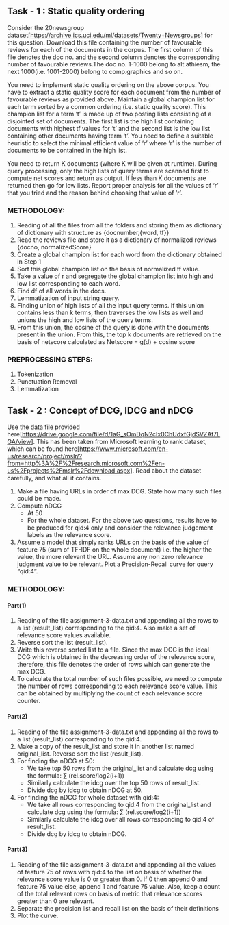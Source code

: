 ## Task - 1 : Static quality ordering
Consider the 20newsgroup dataset[https://archive.ics.uci.edu/ml/datasets/Twenty+Newsgroups] for this question. Download this file containing the number of favourable reviews for each of the documents in the corpus. The first column of this file denotes the doc no. and the second column denotes the corresponding number of favourable reviews.The doc no. 1-1000 belong to alt.athiesm, the next 1000(i.e. 1001-2000) belong to comp.graphics and so on.

You need to implement static quality ordering on the above corpus. You have to extract a static quality score for each document from the number of favourable reviews as provided above. Maintain a global champion list for each term sorted by a common ordering (i.e. static
quality score). This champion list for a term ‘t’ is made up of two posting lists consisting of a disjointed set of documents. The first list is the high list containing documents with highest tf values for ‘t’ and the second list is the low list containing other documents having term ‘t’. You need to define a suitable heuristic to select the minimal efficient value of ‘r’ where ‘r’ is the
number of documents to be contained in the high list.

You need to return K documents (where K will be given at runtime). During query processing, only the high lists of query terms are scanned first to compute net scores and return as output. If less than K documents are returned then go for low lists. Report proper analysis for all the values of ‘r’ that you tried and the reason behind choosing that value of ‘r’.

### METHODOLOGY:
1.	Reading of all the files from all the folders and storing them as dictionary of dictionary with structure as {docnumber,{word, tf}}
2.	Read the reviews file and store it as a dictionary of normalized reviews {docno, normalizedScore}
3.	Create a global champion list for each word from the dictionary obtained in Step 1
4.  Sort this global champion list on the basis of normalized tf value.
5.  Take a value of r and segregate the global champion list into high and low list corresponding to each word.
6.  Find df of all words in the docs.
7.  Lemmatization of input string query.
8.  Finding union of high lists of all the input query terms. If this union contains less than k terms, then traverses the low lists as well and unions the high and low lists of the query terms. 
9.  From this union, the cosine of the query is done with the documents present in the union. From this, the top k documents are retrieved on the basis of netscore calculated as
Netscore = g(d) + cosine score  

### PREPROCESSING STEPS:
1.	Tokenization
2.	Punctuation Removal
3.	Lemmatization

## Task - 2 : Concept of DCG, IDCG and nDCG
Use the data file provided here[https://drive.google.com/file/d/1aG_sOmDqN2cIx0ChUdxfGjdSVZAt7LGA/view]. This has been taken from Microsoft learning to rank dataset, which can be found here[https://www.microsoft.com/en-us/research/project/mslr/?from=http%3A%2F%2Fresearch.microsoft.com%2Fen-us%2Fprojects%2Fmslr%2Fdownload.aspx]. Read about the dataset carefully, and what all it contains.
1.  Make a file having URLs in order of max DCG. State how many such files could be made.
2.  Compute nDCG
    -  At 50
    -  For the whole dataset.
For the above two questions, results have to be produced for qid:4 only and consider the relevance judgement labels as the relevance score.
3.  Assume a model that simply ranks URLs on the basis of the value of feature 75 (sum of TF-IDF on the whole document) i.e. the higher the value, the more relevant the URL. Assume any non zero relevance judgment value to be relevant. Plot a Precision-Recall curve for query “qid:4”.

### METHODOLOGY:
#### Part(1)
1.	Reading of the file assignment-3-data.txt and appending all the rows to a list (result_list) corresponding to the qid:4. Also make a set of relevance score values available.
2.	Reverse sort the list (result_list).
3.	Write this reverse sorted list to a file. Since the max DCG is the ideal DCG which is obtained in the decreasing order of the relevance score, therefore, this file denotes the order of rows which can generate the max DCG.
4.	To calculate the total number of such files possible, we need to compute the number of rows corresponding to each relevance score value. This can be obtained by multiplying the count of each relevance score counter. 

#### Part(2)
1.	Reading of the file assignment-3-data.txt and appending all the rows to a list (result_list) corresponding to the qid:4.
2.	Make a copy of the result_list and store it in another list named original_list. Reverse sort the list (result_list).
3.	For finding the nDCG at 50:
    - We take top 50 rows from the original_list and calculate dcg using the formula: ∑ (rel.score/log2(i+1))
    - Similarly calculate the idcg over the top 50 rows of result_list.
    - Divide dcg by idcg to obtain nDCG at 50.
4.	For finding the nDCG for whole dataset with qid:4:
    - We take all rows corresponding to qid:4 from the original_list and calculate dcg using the formula: ∑ (rel.score/log2(i+1))
    - Similarly calculate the idcg over all rows corresponding to qid:4 of result_list.
    - Divide dcg by idcg to obtain nDCG.
    
#### Part(3)
1.  Reading of the file assignment-3-data.txt and appending all the values of feature 75 of rows with qid:4 to the list on basis of whether the relevance score value is 0 or greater than 0. If 0 then append 0 and feature 75 value else, append 1 and feature 75 value. Also, keep a count of the total relevant rows on basis of metric that relevance scores greater than 0 are relevant.
2.	Separate the precision list and recall list on the basis of their definitions
3.	Plot the curve.
